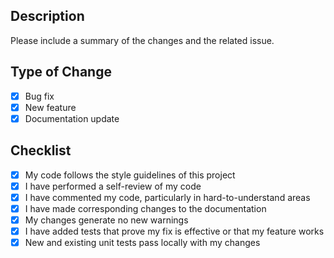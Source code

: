 ## Description
Please include a summary of the changes and the related issue.
## Type of Change
- [x] Bug fix
- [x] New feature
- [x] Documentation update
## Checklist
- [x] My code follows the style guidelines of this project
- [x] I have performed a self-review of my code
- [x] I have commented my code, particularly in hard-to-understand areas
- [x] I have made corresponding changes to the documentation
- [x] My changes generate no new warnings
- [x] I have added tests that prove my fix is effective or that my feature works
- [x] New and existing unit tests pass locally with my changes
